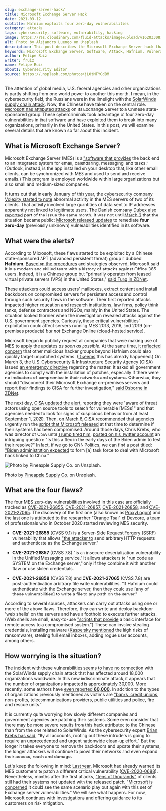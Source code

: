 ```yaml
---
slug: exchange-server-hack/
title: Microsoft Exchange Server Hack
date: 2021-03-12
subtitle: Hafnium exploits four zero-day vulnerabilities
category: attacks
tags: cybersecurity, software, vulnerability, hacking
image: https://res.cloudinary.com/fluid-attacks/image/upload/v1620330870/blog/exchange-server-hack/cover_ep44jq.webp
alt: Photo by Alejandro Luengo on Unsplash
description: This post describes the Microsoft Exchange Server hack that has affected multiple companies and government agencies recently.
keywords: Microsoft Exchange Server, Software, Attack, Hafnium, Vulnerability, Update, Ethical Hacking, Pentesting
author: Felipe Ruiz
writer: fruiz
name: Felipe Ruiz
about1: Cybersecurity Editor
source: https://unsplash.com/photos/jL0tMFYOdBM
---
```


The attention of global media,
U.S. federal agencies and other organizations
is partly shifting from one world power to another
this month.
I mean,
in the cybersecurity field,
the Russians were in the limelight with the [SolarWinds supply chain attack](../solarwinds-attack/).
Now,
the Chinese have taken on the central role.
[Microsoft has attributed attacks](https://www.microsoft.com/security/blog/2021/03/02/hafnium-targeting-exchange-servers/)
on its Exchange Server
to a Chinese state-sponsored group.
These cybercriminals took advantage of four zero-day vulnerabilities
in that software
and have exploited them to break into many organizations,
primarily in the United States.
In this post,
we will examine several details
that are known so far about this incident.

## What is Microsoft Exchange Server?

Microsoft Exchange Server (MES)
is a ["software that provides](https://services.dartmouth.edu/TDClient/1806/Portal/KB/ArticleDet?ID=64504)
the back end to an integrated system for email,
calendaring, messaging, and tasks."
(Outlook, instead, is the app installed on your desktop that,
like other email clients,
can be synchronized with MES
and used to send and receive emails.)
This program is employed worldwide within large organizations
but also small and medium-sized companies.

It turns out that
in early January of this year,
the cybersecurity company [Volexity started to note](https://www.volexity.com/blog/2021/03/02/active-exploitation-of-microsoft-exchange-zero-day-vulnerabilities/)
abnormal activity in the MES servers of two of its clients.
That activity involved large quantities of data
sent to IP addresses apparently not linked to legitimate users.
The Danish company [Dubex also reported](https://www.dubex.dk/aktuelt/nyheder/please-leave-an-exploit-after-the-beep)
part of the issue the same month.
It was not until [March 2](https://www.microsoft.com/security/blog/2021/03/02/hafnium-targeting-exchange-servers/)
that the situation became public:
[Microsoft released updates](https://techcommunity.microsoft.com/t5/exchange-team-blog/released-march-2021-exchange-server-security-updates/ba-p/2175901)
to remediate **four zero-day** (previously unknown) vulnerabilities
identified in its software.

## What were the alerts?

According to Microsoft,
these flaws started to be exploited by a Chinese state-sponsored APT
(advanced persistent threat) group
it dubbed **Hafnium**.
[Based on the procedures](https://www.secureworldexpo.com/industry-news/microsoft-attacks-exchange-servers)
and strategies observed,
Microsoft said it is a modern and skilled team
with a history of attacks against Office 365 users.
Indeed,
it is a Chinese group
but "primarily operates from leased virtual private servers (VPS)
in the United States,"
[said Tung in ZDNet](https://www.zdnet.com/article/update-immediately-microsoft-rushes-out-patches-for-exchange-server-zero-day-attacks/).

These attackers could access users' mailboxes,
extract content and install backdoors on compromised servers
for persistent access and control through such security flaws in the software.
Their first reported attacks
impacted higher education and research institutions,
law firms, policy think tanks, defense contractors and NGOs,
mainly in the United States.
The situation looked thornier
when the investigation revealed attacks against the U.S. government agencies.
Curiously,
these critical vulnerabilities' exploitation could affect servers
running MES 2013, 2016, and 2019 (on-premises products)
*but not* Exchange Online (cloud-hosted service).

Microsoft began to publicly request all companies
that were making use of MES
to apply the updates *as soon as possible*.
At the same time,
[it reflected concern](https://blogs.microsoft.com/on-the-issues/2021/03/02/new-nation-state-cyberattacks/)
that other malicious hacker groups
beyond Hafnium
could also quickly target unpatched systems.
([It seems](https://www.zdnet.com/article/everything-you-need-to-know-about-microsoft-exchange-server-hack/)
this has already happened.)
On March 3,
the U.S. Cybersecurity & Infrastructure Security Agency (CISA)
issued [an emergency directive](https://cyber.dhs.gov/ed/21-02/)
regarding the matter.
It asked all government agencies
to comply with the installation of patches,
especially if there were no indicators of compromise
in their networks and systems.
Otherwise,
they should "disconnect their Microsoft Exchange on-premises servers
and report their findings to CISA for further investigation,"
[said Osborne in ZDNet](https://www.zdnet.com/article/cisa-issues-emergency-directive-to-agencies-deal-with-microsoft-exchange-bugs-now/).

<div>
<cta-banner
buttontxt="Read more"
link="/solutions/vulnerability-management/"
title="Get started with Fluid Attacks' Vulnerability Management solution
right now"
/>
</div>

The next day,
[CISA updated the alert](https://us-cert.cisa.gov/ncas/current-activity/2021/03/04/update-alert-mitigating-microsoft-exchange-server-vulnerabilities),
reporting they were "aware of threat actors
using open source tools to search for vulnerable \[MESs\]"
and that agencies needed to look for signs of suspicious behavior
from at least September 1, 2020.
Then, [on March 6,
CISA recommended](https://us-cert.cisa.gov/ncas/current-activity/2021/03/06/microsoft-ioc-detection-tool-exchange-server-vulnerabilities)
that agencies urgently run
the [script that Microsoft released](https://github.com/microsoft/CSS-Exchange/tree/main/Security)
at that time to determine
if their systems had been compromised.
Around those days,
Chris Krebs,
who was director of CISA until [Trump fired him](https://www.cnbc.com/2020/11/17/trump-says-us-cybersecurity-chief-chris-krebs-has-been-terminated.html),
[posted on his Twitter account](https://twitter.com/C_C_Krebs/status/1368004411545579525)
an intriguing question:
"Is this a flex in the early days of the Biden admin
to test their resolve?"
In fact,
if we go to CNN Politics,
we can find a post titled:
["Biden administration expected](https://edition.cnn.com/2021/03/06/politics/microsoft-hack-task-force/index.html)
to form \[a\] task force to deal with Microsoft hack linked to China."

<div class="imgblock">

![Photo by Pineapple Supply Co. on Unsplash.](https://res.cloudinary.com/fluid-attacks/image/upload/v1620330870/blog/exchange-server-hack/four_cvecsh.webp)

<div class="title">

Photo by [Pineapple Supply Co.](https://unsplash.com/@pineapple)
on Unsplash.

</div>

</div>

## What are the four flaws?

The four MES zero-day vulnerabilities involved in this case
are officially tracked as
[CVE-2021-26855](https://msrc.microsoft.com/update-guide/vulnerability/CVE-2021-26855),
[CVE-2021-26857](https://msrc.microsoft.com/update-guide/vulnerability/CVE-2021-26857),
[CVE-2021-26858](https://msrc.microsoft.com/update-guide/vulnerability/CVE-2021-26858),
and
[CVE-2021-27065](https://msrc.microsoft.com/update-guide/vulnerability/CVE-2021-27065).
The discovery of the first one
(also known as [ProxyLogon](https://proxylogon.com/))
and the last one
is attributed to the researcher "Orange Tsai" of [Devcore](https://devco.re/en/about/),
a team of professionals
who in October 2020 started reviewing MES security.

- **CVE-2021-26855** (CVSS 9.1) is a Server-Side Request Forgery (SSRF)
  vulnerability that allows
  ["the attacker to](https://www.zdnet.com/article/update-immediately-microsoft-rushes-out-patches-for-exchange-server-zero-day-attacks/)
  send arbitrary HTTP requests
  and authenticate as the Exchange server."

- **CVE-2021-26857** (CVSS 7.8) "is an insecure deserialization vulnerability
  in the Unified Messaging service."
  It allows attackers to "run code as SYSTEM on the Exchange server,"
  only if they combine it with another flaw
  or use stolen credentials.

- **CVE-2021-26858** (CVSS 7.8) and **CVE-2021-27065** (CVSS 7.8)
  are post-authentication arbitrary file write vulnerabilities.
  "If Hafnium could authenticate with the Exchange server,
  then they could use \[any of these vulnerabilities\]
  to write a file to any path on the server."

According to several sources,
attackers can carry out attacks
using one or more of the above flaws.
Therefore,
they can write and deploy backdoor 'web shells' on the servers
and have a foothold to execute further attacks.
(Web shells are small, easy-to-use ["scripts
that provide](https://www.zdnet.com/article/update-immediately-microsoft-rushes-out-patches-for-exchange-server-zero-day-attacks/)
a basic interface
for remote access to a compromised system.")
These can involve stealing credentials,
installing malware
([Kaspersky mentioned](https://securelist.com/zero-day-vulnerabilities-in-microsoft-exchange-server/101096/)
the high risks of ransomware),
stealing full email inboxes, adding rogue user accounts,
among others.

## How worrying is the situation?

The incident with these vulnerabilities
[seems to have no connection](https://www.zdnet.com/article/everything-you-need-to-know-about-microsoft-exchange-server-hack/)
with the SolarWinds supply chain attack
that has affected around 18,000 organizations worldwide.
In this new indiscriminate attack,
it appears that the number of organizations impacted is approximately 30,000.
More recently,
some authors have [even reported **60,000**](https://www.bloomberg.com/news/articles/2021-03-07/hackers-breach-thousands-of-microsoft-customers-around-the-world).
In addition to the types of organizations
previously mentioned as victims
are ["banks, credit unions](https://krebsonsecurity.com/2021/03/at-least-30000-u-s-organizations-newly-hacked-via-holes-in-microsofts-email-software/),
non-profits, telecommunications providers, public utilities and police,
fire and rescue units."

It is currently quite worrying
how slowly
different companies and government agencies
are patching their systems.
Some even consider that
there may be more severe results from this hack
attributed to the Chinese
than from the one related to SolarWinds.
As the cybersecurity expert
[Brian Krebs has said](https://krebsonsecurity.com/2021/03/at-least-30000-u-s-organizations-newly-hacked-via-holes-in-microsofts-email-software/),
"By all accounts,
rooting out these intruders is going to require
an unprecedented and urgent nationwide clean-up effort."
But the longer it takes everyone
to remove the backdoors and update their systems,
the longer attackers will continue
to prowl their networks
and even expand their access, reach and damage.

Let's keep the following in mind:
[Last year](https://www.zdnet.com/article/multiple-nation-state-groups-are-hacking-microsoft-exchange-servers/),
Microsoft had already warned its MES customers
to patch a different critical vulnerability
([CVE-2020-0688](https://msrc.microsoft.com/update-guide/en-US/vulnerability/CVE-2020-0688)).
Nevertheless,
months after the first attacks,
["tens of thousands"](https://www.zdnet.com/article/microsoft-exchange-zero-day-attacks-30000-servers-hit-already-says-report/)
of clients
still had their systems not updated
with the released patch.
["Microsoft is concerned](https://www.zdnet.com/article/update-immediately-microsoft-rushes-out-patches-for-exchange-server-zero-day-attacks/)
it could see the same scenario play out again
with this set of Exchange server vulnerabilities."
We will see what happens.
For now,
Microsoft continues with investigations
and offering guidance to its customers on risk mitigation.
